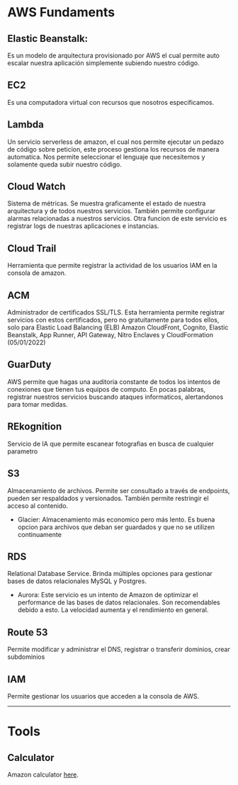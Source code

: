# AWS Fundaments

## Elastic Beanstalk:
Es un modelo de arquitectura provisionado por AWS el cual permite auto escalar nuestra aplicación simplemente subiendo nuestro código.

## EC2
Es una computadora virtual con recursos que nosotros especificamos.

## Lambda
Un servicio serverless de amazon, el cual nos permite ejecutar un pedazo de código sobre peticion, este proceso gestiona los recursos de manera automatica. Nos permite seleccionar el lenguaje que necesitemos y solamente queda subir nuestro código.

## Cloud Watch
Sistema de métricas. Se muestra graficamente el estado de nuestra arquitectura y de todos nuestros servicios. También permite configurar alarmas relacionadas a nuestros servicios.
Otra funcion de este servicio es registrar logs de nuestras aplicaciones e instancias.

## Cloud Trail
Herramienta que permite registrar la actividad de los usuarios IAM en la consola de amazon.

## ACM
Administrador de certificados SSL/TLS. Esta herramienta permite registrar servicios con estos certificados, pero no gratuitamente para todos ellos, solo para Elastic Load Balancing (ELB) Amazon CloudFront, Cognito, Elastic Beanstalk, App Runner, API Gateway, Nitro Enclaves y CloudFormation (05/01/2022)

## GuarDuty
AWS permite que hagas una auditoria constante de todos los intentos de conexiones que tienen tus equipos de computo. En pocas palabras, registrar nuestros servicios buscando ataques informaticos, alertandonos para tomar medidas.

## REkognition
Servicio de IA que permite escanear fotografias en busca de cualquier parametro

## S3
Almacenamiento de archivos. Permite ser consultado a través de endpoints, pueden ser respaldados y versionados. También permite restringir el acceso al contenido.

- Glacier: Almacenamiento más economico pero más lento. Es buena opcion para archivos que deban ser guardados y que no se utilizen continuamente

## RDS
Relational Database Service. Brinda múltiples opciones para gestionar bases de datos relacionales MySQL y Postgres. 

- Aurora: Este servicio es un intento de Amazon de optimizar el performance de las bases de datos relacionales. Son recomendables debido a esto. La velocidad aumenta y el rendimiento en general.

## Route 53
Permite modificar y administrar el DNS, registrar o transferir dominios, crear subdominios

## IAM
Permite gestionar los usuarios que acceden a la consola de AWS.



---

# Tools

## Calculator
Amazon calculator [here](https://calculator.aws/).
